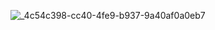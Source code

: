 ![_4c54c398-cc40-4fe9-b937-9a40af0a0eb7](https://github.com/user-attachments/assets/34103910-e30d-4498-8851-8faab3362966)
